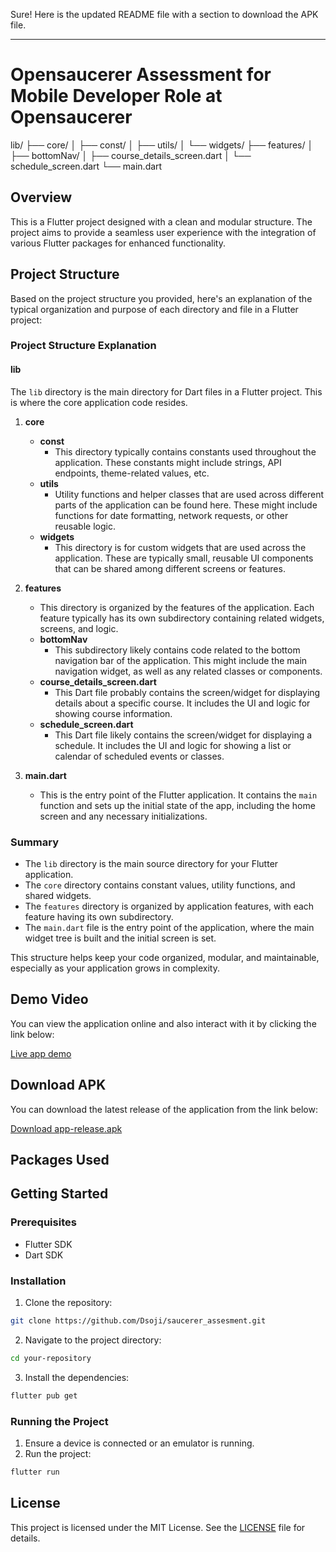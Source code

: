 Sure! Here is the updated README file with a section to download the APK file.

---

# Opensaucerer Assessment for Mobile Developer Role at Opensaucerer

lib/
├── core/
│   ├── const/
│   ├── utils/
│   └── widgets/
├── features/
│   ├── bottomNav/
│   ├── course_details_screen.dart
│   └── schedule_screen.dart
└── main.dart


## Overview

This is a Flutter project designed with a clean and modular structure. The project aims to provide a seamless user experience with the integration of various Flutter packages for enhanced functionality.

## Project Structure
Based on the project structure you provided, here's an explanation of the typical organization and purpose of each directory and file in a Flutter project:

### Project Structure Explanation

#### lib
The `lib` directory is the main directory for Dart files in a Flutter project. This is where the core application code resides.

1. **core**
    - **const**
      - This directory typically contains constants used throughout the application. These constants might include strings, API endpoints, theme-related values, etc.
    - **utils**
      - Utility functions and helper classes that are used across different parts of the application can be found here. These might include functions for date formatting, network requests, or other reusable logic.
    - **widgets**
      - This directory is for custom widgets that are used across the application. These are typically small, reusable UI components that can be shared among different screens or features.

2. **features**
    - This directory is organized by the features of the application. Each feature typically has its own subdirectory containing related widgets, screens, and logic.
    - **bottomNav**
      - This subdirectory likely contains code related to the bottom navigation bar of the application. This might include the main navigation widget, as well as any related classes or components.
    - **course_details_screen.dart**
      - This Dart file probably contains the screen/widget for displaying details about a specific course. It includes the UI and logic for showing course information.
    - **schedule_screen.dart**
      - This Dart file likely contains the screen/widget for displaying a schedule. It includes the UI and logic for showing a list or calendar of scheduled events or classes.

3. **main.dart**
    - This is the entry point of the Flutter application. It contains the `main` function and sets up the initial state of the app, including the home screen and any necessary initializations.



### Summary

- The `lib` directory is the main source directory for your Flutter application.
- The `core` directory contains constant values, utility functions, and shared widgets.
- The `features` directory is organized by application features, with each feature having its own subdirectory.
- The `main.dart` file is the entry point of the application, where the main widget tree is built and the initial screen is set.

This structure helps keep your code organized, modular, and maintainable, especially as your application grows in complexity.

## Demo Video
You can view the application online and also interact with it by clicking the link below:

[Live app demo](https://vimeo.com/955618612)

## Download APK

You can download the latest release of the application from the link below:

[Download app-release.apk](https://drive.google.com/file/d/1Hk2NUxII3MQV46jx0lnl3Iow85hujMAK/view?usp=sharing)

## Packages Used



## Getting Started

### Prerequisites

- Flutter SDK
- Dart SDK

### Installation

1. Clone the repository:

```bash
git clone https://github.com/Dsoji/saucerer_assesment.git
```

2. Navigate to the project directory:

```bash
cd your-repository
```

3. Install the dependencies:

```bash
flutter pub get
```

### Running the Project

1. Ensure a device is connected or an emulator is running.
2. Run the project:

```bash
flutter run
```


## License

This project is licensed under the MIT License. See the [LICENSE](LICENSE) file for details.

